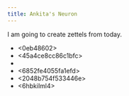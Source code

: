 ```yaml
---
title: Ankita's Neuron
---
```


I am going to create zettels from today.

* <0eb48602>
* <45a4ce8cc86c1bfc>
* <eb45d5445b96690b>
* <6852fe4055fa1efd>
* <2048b754f533446e>
* <6hbkilml4>
